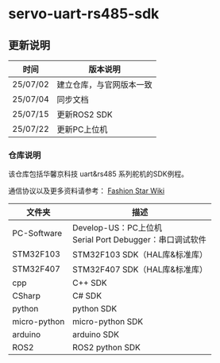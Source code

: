 # servo-uart-rs485-sdk



## 更新说明 

| 时间     | 版本说明                 |
| -------- | ------------------------ |
| 25/07/02 | 建立仓库，与官网版本一致 |
| 25/07/04 | 同步文档                 |
| 25/07/15 | 更新ROS2 SDK             |
| 25/07/22 | 更新PC上位机             |



### 仓库说明

该仓库包括华馨京科技 uart&rs485 系列舵机的SDK例程。

通信协议以及更多资料请参考： [Fashion Star Wiki](https://wiki.fashionrobo.com/)



| 文件夹       | 描述                                                       |
| ------------ | ---------------------------------------------------------- |
| PC-Software | Develop-US：PC上位机<br>Serial Port Debugger：串口调试软件 |
| STM32F103    | STM32F103 SDK（HAL库&标准库）                              |
| STM32F407    | STM32F407 SDK（HAL库&标准库）                              |
| cpp          | C++ SDK                                                    |
| CSharp       | C# SDK                                                     |
| python       | python SDK                                                 |
| micro-python | micro-python SDK                                           |
| arduino      | arduino SDK                                                |
| ROS2         | ROS2 python SDK                                            |

